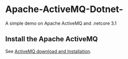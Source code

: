 # Apache-ActiveMQ-Dotnet-
A simple demo on Apache ActiveMQ and .netcore 3.1

## Install the Apache ActiveMQ
See [ActiveMQ download and Installation](https://activemq.apache.org/).

